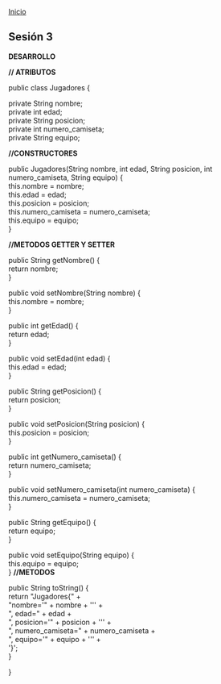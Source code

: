 <!-- No borrar o modificar -->
[Inicio](./index.md)

## Sesión 3 


**DESARROLLO**

**// ATRIBUTOS**

public class Jugadores {

  
  private String nombre;  
  private int edad;  
  private String posicion;  
  private int numero_camiseta;  
  private String equipo;  
  
**//CONSTRUCTORES**

  public Jugadores(String nombre, int edad, String posicion, int numero_camiseta, String equipo) {  
    this.nombre = nombre;  
    this.edad = edad;  
    this.posicion = posicion;  
    this.numero_camiseta = numero_camiseta;  
    this.equipo = equipo;  
  }
  
**//METODOS GETTER Y SETTER**

  public String getNombre() {  
    return nombre;  
  }

  public void setNombre(String nombre) {  
    this.nombre = nombre;  
  }

  public int getEdad() {  
    return edad;  
  }

  public void setEdad(int edad) {   
    this.edad = edad;  
  }

  public String getPosicion() {  
    return posicion;  
  }

  public void setPosicion(String posicion) {  
    this.posicion = posicion;  
  }

  public int getNumero_camiseta() {  
    return numero_camiseta;  
  }

  public void setNumero_camiseta(int numero_camiseta) {      
    this.numero_camiseta = numero_camiseta;  
  }

  public String getEquipo() {  
    return equipo;  
  }

  public void setEquipo(String equipo) {  
    this.equipo = equipo;  
  }
**//METODOS**

  public String toString() {  
    return "Jugadores{" +  
        "nombre='" + nombre + '\'' +  
        ", edad=" + edad +  
        ", posicion='" + posicion + '\'' +  
        ", numero_camiseta=" + numero_camiseta +  
        ", equipo='" + equipo + '\'' +  
        '}';  
  }

}






